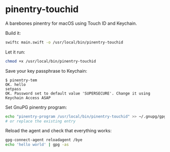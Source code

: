 # pinentry-touchid

A barebones pinentry for macOS using Touch ID and Keychain.

Build it:

```sh
swiftc main.swift -o /usr/local/bin/pinentry-touchid
```

Let it run:

```sh
chmod +x /usr/local/bin/pinentry-touchid
```

Save your key passphrase to Keychain:

```
$ pinentry-tem
OK. hello
setpass
OK. Password set to default value 'SUPERSECURE'. Change it using Keychain Access ASAP
```

Set GnuPG pinentry program:

```sh
echo "pinentry-program /usr/local/bin/pinentry-touchid" >> ~/.gnupg/gpg-agent.conf
# or replace the existing entry
```

Reload the agent and check that everything works:

```sh
gpg-connect-agent reloadagent /bye
echo 'hello world' | gpg -as
```
